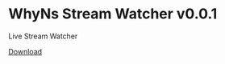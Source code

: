 WhyNs Stream Watcher v0.0.1
=======================

Live Stream Watcher

[Download](http://streamwatcher.whyns.dk "Download Link: http://streamwatcher.whyns.dk")
